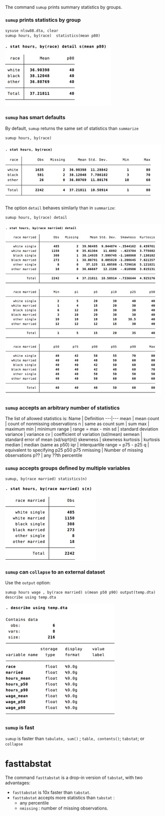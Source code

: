 
The command `sumup` prints summary statistics by groups. 




### `sumup` prints statistics by group

```
sysuse nlsw88.dta, clear
sumup hours, by(race)  statistics(mean p80)
```
![](img/sum6.jpg)


### `sumup` has smart defaults

By default, `sumup` returns the same set of statistics than `summarize` 

```
sumup hours, by(race) 
```
![](img/sum.jpg)

The option `detail` behaves similarly than in `summarize`:
```
sumup hours, by(race) detail
```
![](img/sum3.jpg)


### `sumup` accepts an arbitrary number of statistics

The list of allowed statistics is:
Name | Definition
---|---
mean          | mean
count         | count of nonmissing observations
n             | same as count
sum           | sum
max           | maximum
min           | minimum
range         | range = max - min
sd            | standard deviation
variance      | variance
cv            | coefficient of variation (sd/mean)
semean        | standard error of mean (sd/sqrt(n))
skewness      | skewness
kurtosis      | kurtosis
median        | median (same as p50)
iqr           | interquartile range = p75 - p25
q             | equivalent to specifying p25 p50 p75
nmissing	|	Number of missing observations
p??			|	any ??th percentile




### `sumup` accepts groups defined by  multiple variables

```
sumup, by(race married) statistics(n)
```
![](img/sum4.jpg)




### `sumup` can `collapse` to an external dataset
Use the `output` option:
```
sumup hours wage , by(race married) s(mean p50 p90) output(temp.dta)
describe using temp.dta
```
![](img/sum5.jpg)

### `sumup` is fast
`sumup` is faster than `tabulate, sum()` ; `table, contents()`; `tabstat`; or `collapse`


# fasttabstat

The command `fasttabstat` is a drop-in version of `tabstat`, with two advantages:
- `fasttabstat`  is 10x faster than `tabstat`.
- `fasttabstat` accepts more statistics than `tabstat` : 
	- any percentile 
	- `nmissing` : number of missing observations.

